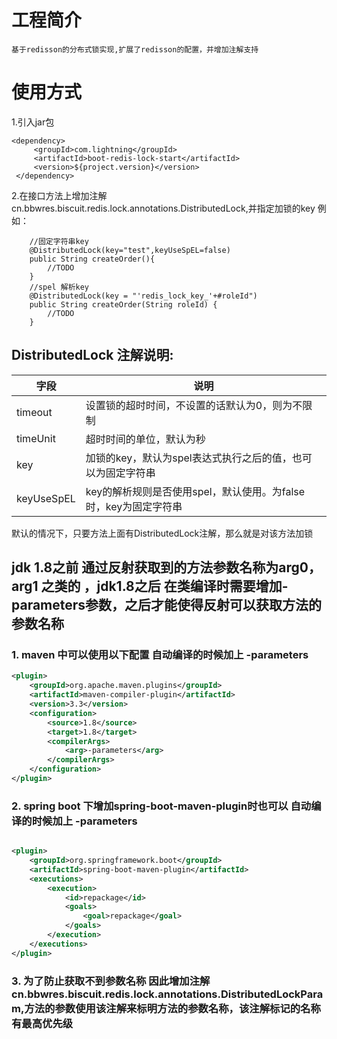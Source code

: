 # 工程简介

    基于redisson的分布式锁实现,扩展了redisson的配置，并增加注解支持

# 使用方式

1.引入jar包

```
<dependency>
     <groupId>com.lightning</groupId>
     <artifactId>boot-redis-lock-start</artifactId>
     <version>${project.version}</version>
 </dependency>
```

2.在接口方法上增加注解cn.bbwres.biscuit.redis.lock.annotations.DistributedLock,并指定加锁的key
例如：

```
    //固定字符串key
    @DistributedLock(key="test",keyUseSpEL=false)
    public String createOrder(){
        //TODO
    }    
    //spel 解析key
    @DistributedLock(key = "'redis_lock_key_'+#roleId")
    public String createOrder(String roleId) {
        //TODO
    }
```

## DistributedLock 注解说明:

| 字段         | 说明                                      |
|------------|-----------------------------------------|
| timeout    | 设置锁的超时时间，不设置的话默认为0，则为不限制                |
| timeUnit   | 超时时间的单位，默认为秒                            |
| key        | 加锁的key，默认为spel表达式执行之后的值，也可以为固定字符串       |
| keyUseSpEL | key的解析规则是否使用spel，默认使用。为false时，key为固定字符串 |

默认的情况下，只要方法上面有DistributedLock注解，那么就是对该方法加锁

## jdk 1.8之前 通过反射获取到的方法参数名称为arg0，arg1 之类的 ，jdk1.8之后 在类编译时需要增加-parameters参数，之后才能使得反射可以获取方法的参数名称
### 1. maven 中可以使用以下配置 自动编译的时候加上 -parameters
````xml
<plugin>
    <groupId>org.apache.maven.plugins</groupId>
    <artifactId>maven-compiler-plugin</artifactId>
    <version>3.3</version>
    <configuration>
        <source>1.8</source>
        <target>1.8</target>
        <compilerArgs>
            <arg>-parameters</arg>
        </compilerArgs>
    </configuration>
</plugin>
````

### 2. spring boot 下增加spring-boot-maven-plugin时也可以 自动编译的时候加上 -parameters
````xml

<plugin>
    <groupId>org.springframework.boot</groupId>
    <artifactId>spring-boot-maven-plugin</artifactId>
    <executions>
        <execution>
            <id>repackage</id>
            <goals>
                <goal>repackage</goal>
            </goals>
        </execution>
    </executions>
</plugin>
````
### 3. 为了防止获取不到参数名称 因此增加注解cn.bbwres.biscuit.redis.lock.annotations.DistributedLockParam,方法的参数使用该注解来标明方法的参数名称，该注解标记的名称有最高优先级